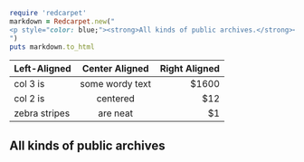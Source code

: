 ```ruby
require 'redcarpet'
markdown = Redcarpet.new("
<p style="color: blue;"><strong>All kinds of public archives.</strong></p>
")
puts markdown.to_html
```

| Left-Aligned  | Center Aligned  | Right Aligned |
| :------------ |:---------------:| -----:|
| col 3 is      | some wordy text | $1600 |
| col 2 is      | centered        |   $12 |
| zebra stripes | are neat        |    $1 |
## All kinds of public archives
